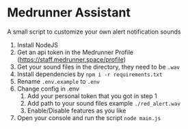 # Medrunner Assistant
A small script to customize your own alert notification sounds

1. Install NodeJS
2. Get an api token in the Medrunner Profile (https://staff.medrunner.space/profile)
3. Get your sound files in the directory, they need to be `.wav`
4. Install dependencies by `npm i -r requirements.txt`
5. Rename `.env.example` to `.env`
6. Change config in .env
   1. Add your personal token that you got in step 1
   2. Add path to your sound files example `./red_alert.wav`
   3. Enable/Disable features as you like
7. Open your console and run the script `node main.js`
